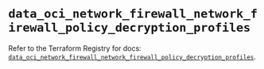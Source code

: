 # `data_oci_network_firewall_network_firewall_policy_decryption_profiles`

Refer to the Terraform Registry for docs: [`data_oci_network_firewall_network_firewall_policy_decryption_profiles`](https://registry.terraform.io/providers/oracle/oci/7.19.0/docs/data-sources/network_firewall_network_firewall_policy_decryption_profiles).
